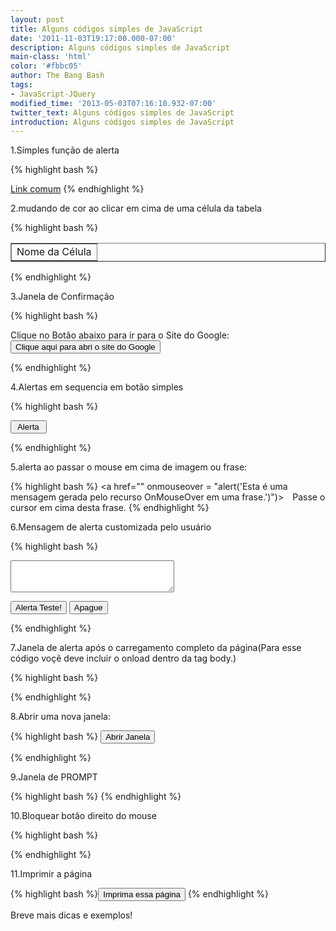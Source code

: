 ```yaml
---
layout: post
title: Alguns códigos simples de JavaScript
date: '2011-11-03T19:17:00.000-07:00'
description: Alguns códigos simples de JavaScript
main-class: 'html'
color: '#fbbc05'
author: The Bang Bash
tags:
- JavaScript-JQuery
modified_time: '2013-05-03T07:16:10.932-07:00'
twitter_text: Alguns códigos simples de JavaScript
introduction: Alguns códigos simples de JavaScript
---
```


<p>

1.Simples função de alerta



{% highlight bash %}
<script language="javascript">
function mensagem() {
window.alert("Você clicou neste campo");
}
</script>

<a href="" OnClick="mensagem()">Link comum</a>
{% endhighlight %}


2.mudando de cor ao clicar em cima de uma célula da tabela



{% highlight bash %}
<script language="javascript">
function cor(celula){
celula = document.getElementById("celula1");
celula.style.backgroundColor="#66ff33"
} 
</script>



<table border="1" cellpadding="20">
<tr>
<td id="celula1" onclick="cor()">Nome da Célula
</td>
</tr>
</table>

{% endhighlight %}


3.Janela de Confirmação



{% highlight bash %}
<script language="JavaScript">
function confirmBox() {
if (confirm("Voce deseja mesmo ir para o Site do Google?")) {
location.href="http://google.com";}
}
</script>

</p><form>
Clique no Botão abaixo para ir para o Site do Google:
<input value="Clique aqui para abri o site do Google" onclick="confirmBox()" type="button"> 
</form>
{% endhighlight %}


4.Alertas em sequencia em botão simples



{% highlight bash %}
<form>
<input type="button" Value=" Alerta " onClick="alert('Esta é uma mensagem gerada a partir do clique em um botão de alerta');alert('Aqui temos a segunda mensagem gerada pela segunda janela');alert('Uma terceira mensagem!')")>
</form>
{% endhighlight %}


5.alerta ao passar o mouse em cima de imagem ou frase</b>:



{% highlight bash %}
<a href="" onmouseover = "alert('Esta é uma mensagem gerada pelo recurso OnMouseOver em uma frase.')")><img src="endereço_da_imagem" border="0" width="14" height="14"/>Passe o cursor em cima desta frase.</a>
{% endhighlight %}



6.Mensagem de alerta customizada pelo usuário



{% highlight bash %}
<form>
<textarea name="text" rows="3" cols="30"></textarea>
<p>
<input value="Alerta Teste!" onclick="alert(this.form.text.value)" 
type="button"> 
<input name="cancel" value="Apague" type="reset">
</form>
{% endhighlight %}


7.Janela de alerta após o carregamento completo da página</b>(Para esse código voçê deve incluir o onload dentro da tag body.)



{% highlight bash %}
<body onLoad="window.alert('A tag body foi carregada')">
{% endhighlight %}


8.Abrir uma nova janela</b>:



{% highlight bash %}
<input value="Abrir Janela" onclick="window.open('ENDEREÇO_WEB_OU_LOCAL.html', 
'Exemplo', 
'toolbar=no,location=no,directories=no,status=no,menubar=no,scrollbars=no,resizable=no,copyhistory=yes,width=300,height=150')"
type="button">
</form>{% endhighlight %}


9.Janela de PROMPT




{% highlight bash %}<script language="JavaScript" TYPE="text/javascript">
var nome;
do {
nome = prompt ("Qual é o seu nome?");
} while (nome == null || nome == "");
alert ("Seu nome é "+nome);
</script>
{% endhighlight %}


10.Bloquear botão direito do mouse




{% highlight bash %}
<script>
function click() {
if (event.button==2||event.button==3) {
oncontextmenu='return false';
&nbsp; }
}
document.onmousedown=click
document.oncontextmenu = new Function("return false;")
</script>
{% endhighlight %}


11.Imprimir a página



{% highlight bash %}<input type="button" value="Imprima essa página" onclick="window.print();" />
{% endhighlight %}


Breve mais dicas e exemplos!




</p>

